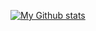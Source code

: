 [![My Github stats](https://github-readme-stats.vercel.app/api?username=luizvbo)](https://github.com/anuraghazra/github-readme-stats)
